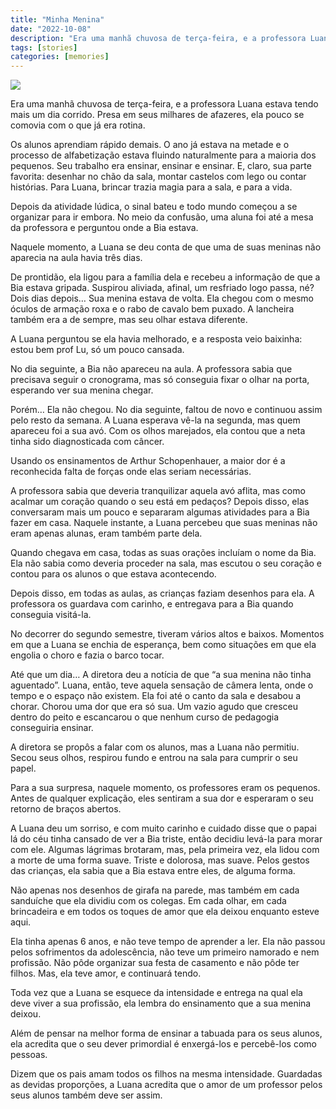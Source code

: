 ```yaml
---
title: "Minha Menina"
date: "2022-10-08"
description: "Era uma manhã chuvosa de terça-feira, e a professora Luana estava tendo mais um dia corrido"
tags: [stories]
categories: [memories]
---
```


![](https://i1.wp.com/geanramos.github.io/hugo/images/minha-menina.jpg?resize=400,225)

Era uma manhã chuvosa de terça-feira, e a professora Luana estava tendo mais um dia corrido. Presa em seus milhares de afazeres, ela pouco se comovia com o que já era rotina.

Os alunos aprendiam rápido demais. O ano já estava na metade e o processo de alfabetização estava fluindo naturalmente para a maioria dos pequenos.
Seu trabalho era ensinar, ensinar e ensinar. E, claro, sua parte favorita: desenhar no chão da sala, montar castelos com lego ou contar histórias. Para Luana, brincar trazia magia para a sala, e para a vida.

Depois da atividade lúdica, o sinal bateu e todo mundo começou a se organizar para ir embora. No meio da confusão, uma aluna foi até a mesa da professora e perguntou onde a Bia estava.

Naquele momento, a Luana se deu conta de que uma de suas meninas não aparecia na aula havia três dias. 

De prontidão, ela ligou para a família dela e recebeu a informação de que a Bia estava gripada. Suspirou aliviada, afinal, um resfriado logo passa, né?
Dois dias depois… Sua menina estava de volta. Ela chegou com o mesmo óculos de armação roxa e o rabo de cavalo bem puxado. A lancheira também era a de sempre, mas seu olhar estava diferente.

A Luana perguntou se ela havia melhorado, e a resposta veio baixinha: estou bem prof Lu, só um pouco cansada.

No dia seguinte, a Bia não apareceu na aula. A professora sabia que precisava seguir o cronograma, mas só conseguia fixar o olhar na porta, esperando ver sua menina chegar.

Porém… Ela não chegou. No dia seguinte, faltou de novo e continuou assim pelo resto da semana.
A Luana esperava vê-la na segunda, mas quem apareceu foi a sua avó. Com os olhos marejados, ela contou que a neta tinha sido diagnosticada com câncer.

Usando os ensinamentos de Arthur Schopenhauer, a maior dor é a reconhecida falta de forças onde elas seriam necessárias.

A professora sabia que deveria tranquilizar aquela avó aflita, mas como acalmar um coração quando o seu está em pedaços?
Depois disso, elas conversaram mais um pouco e separaram algumas atividades para a Bia fazer em casa. Naquele instante, a Luana percebeu que suas meninas não eram apenas alunas, eram também parte dela.

Quando chegava em casa, todas as suas orações incluíam o nome da Bia. Ela não sabia como deveria proceder na sala, mas escutou o seu coração e contou para os alunos o que estava acontecendo.

Depois disso, em todas as aulas, as crianças faziam desenhos para ela. A professora os guardava com carinho, e entregava para a Bia quando conseguia visitá-la.

No decorrer do segundo semestre, tiveram vários altos e baixos. Momentos em que a Luana se enchia de esperança, bem como situações em que ela engolia o choro e fazia o barco tocar.

Até que um dia… A diretora deu a notícia de que “a sua menina não tinha aguentado”. Luana, então, teve aquela sensação de câmera lenta, onde o tempo e o espaço não existem.
Ela foi até o canto da sala e desabou a chorar. Chorou uma dor que era só sua. Um vazio agudo que cresceu dentro do peito e escancarou o que nenhum curso de pedagogia conseguiria ensinar.

A diretora se propôs a falar com os alunos, mas a Luana não permitiu. Secou seus olhos, respirou fundo e entrou na sala para cumprir o seu papel.

Para a sua surpresa, naquele momento, os professores eram os pequenos. Antes de qualquer explicação, eles sentiram a sua dor e esperaram o seu retorno de braços abertos.

A Luana deu um sorriso, e com muito carinho e cuidado disse que o papai lá do céu tinha cansado de ver a Bia triste, então decidiu levá-la para morar com ele.
Algumas lágrimas brotaram, mas, pela primeira vez, ela lidou com a morte de uma forma suave. Triste e dolorosa, mas suave. Pelos gestos das crianças, ela sabia que a Bia estava entre eles, de alguma forma.

Não apenas nos desenhos de girafa na parede, mas também em cada sanduíche que ela dividiu com os colegas. Em cada olhar, em cada brincadeira e em todos os toques de amor que ela deixou enquanto esteve aqui.

Ela tinha apenas 6 anos, e não teve tempo de aprender a ler. Ela não passou pelos sofrimentos da adolescência, não teve um primeiro namorado e nem profissão. Não pôde organizar sua festa de casamento e não pôde ter filhos. Mas, ela teve amor, e continuará tendo.

Toda vez que a Luana se esquece da intensidade e entrega na qual ela deve viver a sua profissão, ela lembra do ensinamento que a sua menina deixou.

Além de pensar na melhor forma de ensinar a tabuada para os seus alunos, ela acredita que o seu dever primordial é enxergá-los e percebê-los como pessoas.

Dizem que os pais amam todos os filhos na mesma intensidade. Guardadas as devidas proporções, a Luana acredita que o amor de um professor pelos seus alunos também deve ser assim.

